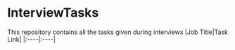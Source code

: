 # InterviewTasks
This repository contains all the tasks given during interviews
|Job Title|Task Link|
|:----|:----|
